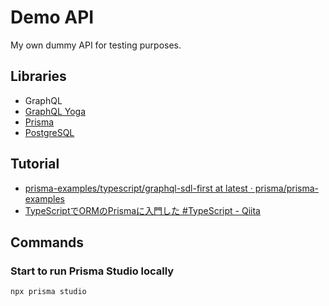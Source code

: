 # Demo API

My own dummy API for testing purposes.

## Libraries

- GraphQL
- [GraphQL Yoga](https://the-guild.dev/graphql/yoga-server/)
- [Prisma](https://www.prisma.io/)
- [PostgreSQL](https://www.postgresql.org/)

## Tutorial

- [prisma-examples/typescript/graphql-sdl-first at latest · prisma/prisma-examples](https://github.com/prisma/prisma-examples/tree/latest/typescript/graphql-sdl-first)
- [TypeScriptでORMのPrismaに入門した #TypeScript - Qiita](https://qiita.com/dkawabata/items/cafa3dc53921db520360)

## Commands

### Start to run Prisma Studio locally

```bash
npx prisma studio
```
